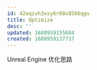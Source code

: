 ```yaml
---
id: 42oqzvh3xsy6r08v8566qgv
title: Optimize
desc: ''
updated: 1688959155684
created: 1688959137737
---
```

Unreal Engine 优化思路